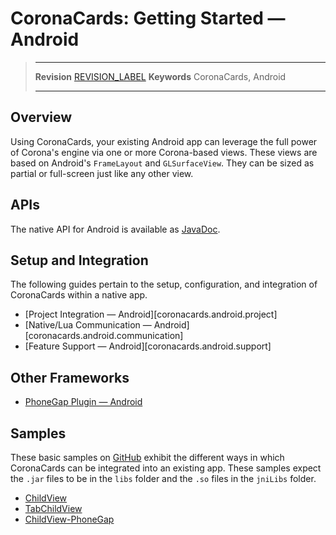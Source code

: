 # CoronaCards: Getting Started — Android

> --------------------- ------------------------------------------------------------------------------------------
> __Revision__          [REVISION_LABEL](REVISION_URL)
> __Keywords__          CoronaCards, Android
> --------------------- ------------------------------------------------------------------------------------------


## Overview

Using CoronaCards, your existing Android app can leverage the full power of Corona's engine via one or more Corona-based views. These views are based on Android's `FrameLayout` and `GLSurfaceView`. They can be sized as partial or <nobr>full-screen</nobr> just like any other view.

## APIs

The native API for Android is available as [JavaDoc](html/overview-summary.html).

## Setup and Integration

The following guides pertain to the setup, configuration, and integration of CoronaCards within a native app.

* [Project Integration — Android][coronacards.android.project]
* [Native/Lua Communication — Android][coronacards.android.communication]
* [Feature Support — Android][coronacards.android.support]

## Other Frameworks

* [PhoneGap Plugin — Android](https://github.com/CoronaCards/plugin-phonegap)

## Samples

These basic samples on [GitHub](https://github.com/coronacards) exhibit the different ways in which CoronaCards can be integrated into an existing app. These samples expect the `.jar` files to be in the `libs` folder and the `.so` files in the `jniLibs` folder.

* [ChildView](https://github.com/coronacards/sample-android-ChildView)
* [TabChildView](https://github.com/coronacards/sample-android-Fragment-TabChildView)
* [ChildView-PhoneGap](https://github.com/CoronaCards/sample-android-ChildView-Phonegap)
